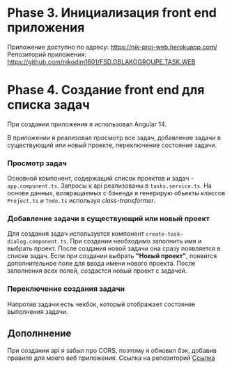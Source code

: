 # Phase 3. Инициализация front end приложения

Приложение доступно по адресу: https://nik-proj-web.herokuapp.com/
Репозиторий приложения: https://github.com/nikodim1601/FSD.OBLAKOGROUPE.TASK.WEB

# Phase 4. Создание front end для списка задач

При создании приложения я использовал Angular 14.

В приложении я реализовал просмотр все задач, добавление задачи в существующий или новый 
проекте, переключение состояние задачи.

### Просмотр задач

Основной компонент, содержащий список проектов и задач - `app.component.ts`.
Запросы к api реализованы в `tasks.service.ts`. На основе данных, возвращаемых с бэкенда я 
генерирую обьекты классов `Project.ts` и `Todo.ts` используя *class-transformer*.

### Добавление задачи в существующий или новый проект 

Для создания задач используется компонент `create-task-dialog.component.ts`. При создании необходимо заполнить имя и 
выбрать проект. После создания новой задачи она сразу появляется в списке задач.
Если при создании выбрать **"Новый проект"**, появится дополнительное поле для ввода имени нового проекта. После заполнения
всех полей, создастся новый проект с задачей.

### Переключение создания задачи

Напротив задачи есть чекбок, который отображает состояние выполнения задачи.

## Дополннение

При создании api я забыл про CORS, поэтому я обновил бэк, добавив правило для моего веб приложения.
Ссылка на репозиторий [Ссылка](https://github.com/nikodim1601/FSD.OBLAKOGROUPE.TASK)

